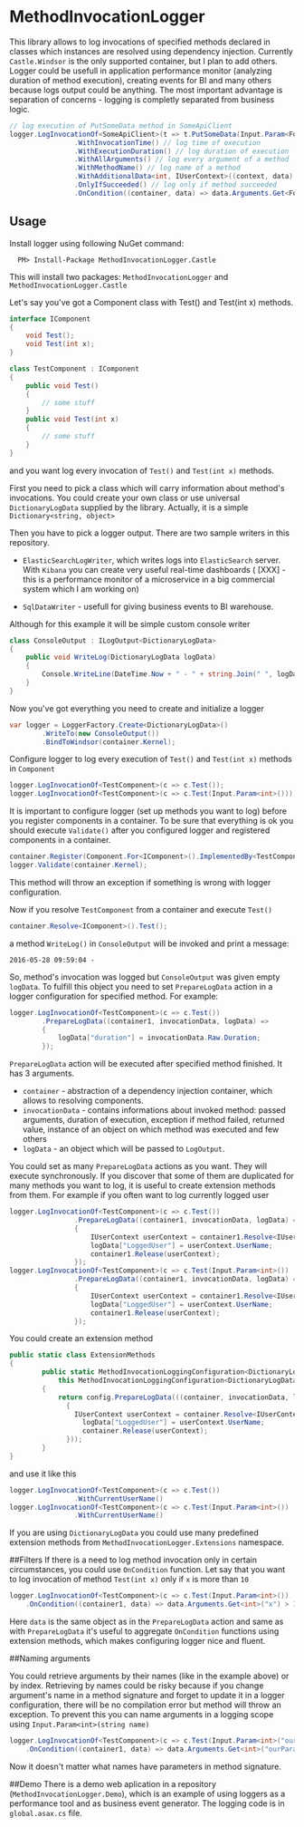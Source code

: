 # MethodInvocationLogger

This library allows to log invocations of specified methods declared in classes which instances are resolved using dependency injection. Currently `Castle.Windsor` is the only supported container, but I plan to add others. Logger could be usefull in application performance monitor (analyzing duration of method execution), creating events for BI and many others because logs output could be anything. 
The most important advantage is separation of concerns - logging is completly separated from business logic.

```csharp
// log execution of PutSomeData method in SomeApiClient
logger.LogInvocationOf<SomeApiClient>(t => t.PutSomeData(Input.Param<FormData>("formData"), Input.Param<Data>()))
				.WithInvocationTime() // log time of execution
				.WithExecutionDuration() // log duration of execution 
				.WithAllArguments() // log every argument of a method
				.WithMethodName() // log name of a method
				.WithAdditionalData<int, IUserContext>((context, data) => context.UserId, "UserId") // log userId from current user context
				.OnlyIfSucceeded() // log only if method succeeded
				.OnCondition((container, data) => data.Arguments.Get<FormData>("formData").FormType != FormType.FormABC); // log only for specifed input
```
## Usage

Install logger using following NuGet command:
```
  PM> Install-Package MethodInvocationLogger.Castle
  ```
This will install two packages: `MethodInvocationLogger` and `MethodInvocationLogger.Castle`

Let's say you've got a Component class with Test() and Test(int x) methods.
```csharp
interface IComponent
{
    void Test();
    void Test(int x);
}

class TestComponent : IComponent
{
    public void Test()
    {
        // some stuff
    }
    public void Test(int x)
    {
        // some stuff
    }
}
```
and you want log every invocation of `Test()` and `Test(int x)` methods.

First you need to pick a class which will carry information about method's invocations. You could create your own class or use universal `DictionaryLogData` supplied by the library. Actually, it is a simple `Dictionary<string, object>`

Then you have to pick a logger output. There are two sample writers in this repository.

- `ElasticSearchLogWriter`, which writes logs into `ElasticSearch` server. With `Kibana` you can create very useful real-time dashboards ( [XXX] - this is a performance monitor of a microservice in a big commercial system which I am working on)

- `SqlDataWriter` - usefull for giving business events to BI warehouse.

Although for this example it will be simple custom console writer
```csharp
class ConsoleOutput : ILogOutput<DictionaryLogData>
{
    public void WriteLog(DictionaryLogData logData)
    {
        Console.WriteLine(DateTime.Now + " - " + string.Join(" ", logData.Select(i => i.Key + ":" + i.Value)));
    }
}
```
Now you've got everything you need to create and initialize a logger
```csharp
var logger = LoggerFactory.Create<DictionaryLogData>()
		.WriteTo(new ConsoleOutput())
		.BindToWindsor(container.Kernel);
```
Configure logger to log every execution of `Test()` and `Test(int x)` methods in `Component`
```csharp
logger.LogInvocationOf<TestComponent>(c => c.Test());
logger.LogInvocationOf<TestComponent>(c => c.Test(Input.Param<int>()));
```
It is important to configure logger (set up methods you want to log) before you register components in a container. To be sure that everything is ok you should execute `Validate()` after you configured logger and registered components in a container.
```csharp
container.Register(Component.For<IComponent>().ImplementedBy<TestComponent>());
logger.Validate(container.Kernel);
```
This method will throw an exception if something is wrong with logger configuration.

Now if you resolve `TestComponent` from a container and execute `Test()`
```csharp
container.Resolve<IComponent>().Test();
```
a method `WriteLog()` in `ConsoleOutput` will be invoked and print a message:
```
2016-05-28 09:59:04 -
```
So, method's invocation was logged but `ConsoleOutput` was given empty `logData`. To fulfill this object you need to set `PrepareLogData` action in a logger configuration for specified method. For example:
```csharp
logger.LogInvocationOf<TestComponent>(c => c.Test())
        .PrepareLogData((container1, invocationData, logData) =>
        {
            logData["duration"] = invocationData.Raw.Duration;
        });
```
`PrepareLogData` action will be executed after specified method finished. It has 3 arguments.
- `container` - abstraction of a dependency injection container, which allows to resolving components.
- `invocationData` - contains informations about invoked method: passed arguments, duration of execution, exception if method failed, returned value, instance of an object on which method was executed and few others
- `logData` - an object which will be passed to `LogOutput`.

You could set as many `PrepareLogData` actions as you want. They will execute synchronously. If you discover that some of them are duplicated for many methods you want to log, it is useful to create extension methods from them. For example if you often want to log currently logged user
```csharp
logger.LogInvocationOf<TestComponent>(c => c.Test())				
				.PrepareLogData((container1, invocationData, logData) =>
				{
					IUserContext userContext = container1.Resolve<IUserContext>();
					logData["LoggedUser"] = userContext.UserName;
					container1.Release(userContext);
				});
logger.LogInvocationOf<TestComponent>(c => c.Test(Input.Param<int>())
				.PrepareLogData((container1, invocationData, logData) =>
				{
					IUserContext userContext = container1.Resolve<IUserContext>();
					logData["LoggedUser"] = userContext.UserName;
					container1.Release(userContext);
				});
```
You could create an extension method
```csharp
public static class ExtensionMethods
{
		public static MethodInvocationLoggingConfiguration<DictionaryLogData> WithCurrentUserName(
			this MethodInvocationLoggingConfiguration<DictionaryLogData> config)
		{
		    return config.PrepareLogData(((container, invocationData, logData) =>
			  {
  				IUserContext userContext = container.Resolve<IUserContext>();
				  logData["LoggedUser"] = userContext.UserName;
				  container.Release(userContext);
			  }));
		}
}
```
and use it like this
```csharp
logger.LogInvocationOf<TestComponent>(c => c.Test())
				.WithCurrentUserName()
logger.LogInvocationOf<TestComponent>(c => c.Test(Input.Param<int>())
				.WithCurrentUserName()
```
If you are using `DictionaryLogData` you could use many predefined extension methods from `MethodInvocationLogger.Extensions` namespace.

##Filters
If there is a need to log method invocation only in certain circumstances, you could use `OnCondition` function. Let say that you want to log invocation of method `Test(int x)` only if `x` is more than `10`
```csharp
logger.LogInvocationOf<TestComponent>(c => c.Test(Input.Param<int>())
	.OnCondition((container1, data) => data.Arguments.Get<int>("x") > 10);
```
Here `data` is the same object as in the `PrepareLogData` action and same as with `PrepareLogData` it's useful to aggregate `OnCondition` functions using extension methods, which makes configuring logger nice and fluent.

##Naming arguments

You could retrieve arguments by their names (like in the example above) or by index. Retrieving by names could be risky because if you change argument's name in a method signature and forget to update it in a logger configuration, there will be no compilation error but method will throw an exception. To prevent this you can name arguments in a logging scope using `Input.Param<int>(string name)`
```csharp
logger.LogInvocationOf<TestComponent>(c => c.Test(Input.Param<int>("ourParamName"))
	.OnCondition((container1, data) => data.Arguments.Get<int>("ourParamName") > 10);
```
Now it doesn't matter what names have parameters in method signature.

##Demo
There is a demo web aplication in a repository (`MethodInvocationLogger.Demo`), which is an example of using loggers as a performance tool and as business event generator. The logging code is in `global.asax.cs` file.

